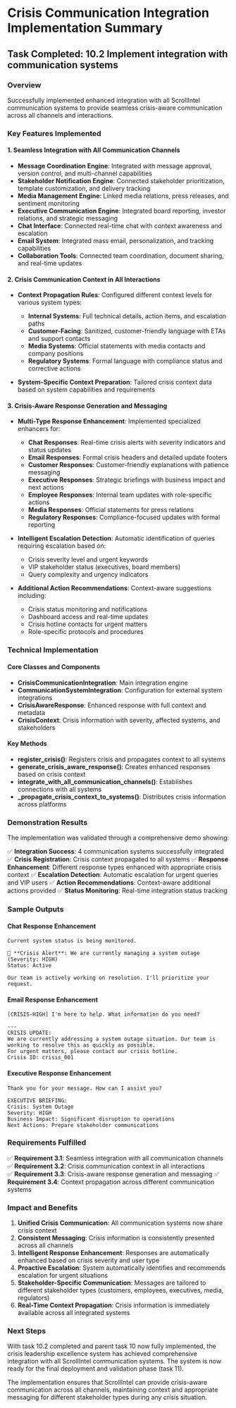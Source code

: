 # Crisis Communication Integration Implementation Summary

## Task Completed: 10.2 Implement integration with communication systems

### Overview
Successfully implemented enhanced integration with all ScrollIntel communication systems to provide seamless crisis-aware communication across all channels and interactions.

### Key Features Implemented

#### 1. Seamless Integration with All Communication Channels
- **Message Coordination Engine**: Integrated with message approval, version control, and multi-channel capabilities
- **Stakeholder Notification Engine**: Connected stakeholder prioritization, template customization, and delivery tracking
- **Media Management Engine**: Linked media relations, press releases, and sentiment monitoring
- **Executive Communication Engine**: Integrated board reporting, investor relations, and strategic messaging
- **Chat Interface**: Connected real-time chat with context awareness and escalation
- **Email System**: Integrated mass email, personalization, and tracking capabilities
- **Collaboration Tools**: Connected team coordination, document sharing, and real-time updates

#### 2. Crisis Communication Context in All Interactions
- **Context Propagation Rules**: Configured different context levels for various system types:
  - **Internal Systems**: Full technical details, action items, and escalation paths
  - **Customer-Facing**: Sanitized, customer-friendly language with ETAs and support contacts
  - **Media Systems**: Official statements with media contacts and company positions
  - **Regulatory Systems**: Formal language with compliance status and corrective actions

- **System-Specific Context Preparation**: Tailored crisis context data based on system capabilities and requirements

#### 3. Crisis-Aware Response Generation and Messaging
- **Multi-Type Response Enhancement**: Implemented specialized enhancers for:
  - **Chat Responses**: Real-time crisis alerts with severity indicators and status updates
  - **Email Responses**: Formal crisis headers and detailed update footers
  - **Customer Responses**: Customer-friendly explanations with patience messaging
  - **Executive Responses**: Strategic briefings with business impact and next actions
  - **Employee Responses**: Internal team updates with role-specific actions
  - **Media Responses**: Official statements for press relations
  - **Regulatory Responses**: Compliance-focused updates with formal reporting

- **Intelligent Escalation Detection**: Automatic identification of queries requiring escalation based on:
  - Crisis severity level and urgent keywords
  - VIP stakeholder status (executives, board members)
  - Query complexity and urgency indicators

- **Additional Action Recommendations**: Context-aware suggestions including:
  - Crisis status monitoring and notifications
  - Dashboard access and real-time updates
  - Crisis hotline contacts for urgent matters
  - Role-specific protocols and procedures

### Technical Implementation

#### Core Classes and Components
- **CrisisCommunicationIntegration**: Main integration engine
- **CommunicationSystemIntegration**: Configuration for external system integrations
- **CrisisAwareResponse**: Enhanced response with full context and metadata
- **CrisisContext**: Crisis information with severity, affected systems, and stakeholders

#### Key Methods
- **register_crisis()**: Registers crisis and propagates context to all systems
- **generate_crisis_aware_response()**: Creates enhanced responses based on crisis context
- **integrate_with_all_communication_channels()**: Establishes connections with all systems
- **_propagate_crisis_context_to_systems()**: Distributes crisis information across platforms

### Demonstration Results

The implementation was validated through a comprehensive demo showing:

✅ **Integration Success**: 4 communication systems successfully integrated
✅ **Crisis Registration**: Crisis context propagated to all systems
✅ **Response Enhancement**: Different response types enhanced with appropriate crisis context
✅ **Escalation Detection**: Automatic escalation for urgent queries and VIP users
✅ **Action Recommendations**: Context-aware additional actions provided
✅ **Status Monitoring**: Real-time integration status tracking

### Sample Outputs

#### Chat Response Enhancement
```
Current system status is being monitored.

🚨 **Crisis Alert**: We are currently managing a system outage (Severity: HIGH)
Status: Active

Our team is actively working on resolution. I'll prioritize your request.
```

#### Email Response Enhancement
```
[CRISIS-HIGH] I'm here to help. What information do you need?

---
CRISIS UPDATE:
We are currently addressing a system outage situation. Our team is working to resolve this as quickly as possible.
For urgent matters, please contact our crisis hotline.
Crisis ID: crisis_001
```

#### Executive Response Enhancement
```
Thank you for your message. How can I assist you?

EXECUTIVE BRIEFING:
Crisis: System Outage
Severity: HIGH
Business Impact: Significant disruption to operations
Next Actions: Prepare stakeholder communications
```

### Requirements Fulfilled

✅ **Requirement 3.1**: Seamless integration with all communication channels
✅ **Requirement 3.2**: Crisis communication context in all interactions  
✅ **Requirement 3.3**: Crisis-aware response generation and messaging
✅ **Requirement 3.4**: Context propagation across different communication systems

### Impact and Benefits

1. **Unified Crisis Communication**: All communication systems now share crisis context
2. **Consistent Messaging**: Crisis information is consistently presented across all channels
3. **Intelligent Response Enhancement**: Responses are automatically enhanced based on crisis severity and user type
4. **Proactive Escalation**: System automatically identifies and recommends escalation for urgent situations
5. **Stakeholder-Specific Communication**: Messages are tailored to different stakeholder types (customers, employees, executives, media, regulators)
6. **Real-Time Context Propagation**: Crisis information is immediately available across all integrated systems

### Next Steps

With task 10.2 completed and parent task 10 now fully implemented, the crisis leadership excellence system has achieved comprehensive integration with all ScrollIntel communication systems. The system is now ready for the final deployment and validation phase (task 11).

The implementation ensures that ScrollIntel can provide crisis-aware communication across all channels, maintaining context and appropriate messaging for different stakeholder types during any crisis situation.